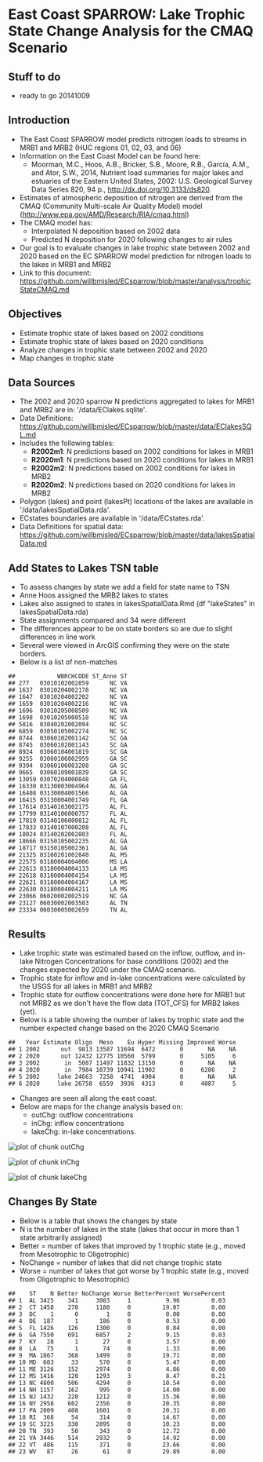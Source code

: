 East Coast SPARROW: Lake Trophic State Change Analysis for the CMAQ Scenario
========================================================
Stuff to do 
-------------------------
* ready to go 20141009


<!---
use these command instead of the knit icon if you want the data and work loaded into the R workspace
First make sure you are in the analysis directory: 
  getwd()
  setwd('..')
  setwd('analysis')
  library(knitr)
  knit('trophicStateCMAQ.rmd')
  
Some useful RSQLite commands
      EC<-dbConnect(SQLite(), dbname='../data/EClakes.sqlite')
      dbListTables(EC)                         # List the tables in the database
      dbListFields(EC, "R2002m2")               # List the columns in a table
      dbReadTable(EC, "R2002m2")                # Display the data in a table method1
      dbGetQuery(EC, "SELECT * from R2020m1")   # Display the data in a table method2
-->

Introduction
-------------------------
* The East Coast SPARROW model predicts nitrogen loads to streams in MRB1 and MRB2 (HUC regions 01, 02, 03, and 06)
* Information on the East Coast Model can be found here:
  * Moorman, M.C., Hoos, A.B., Bricker, S.B., Moore, R.B., García, A.M., and Ator, S.W., 2014, Nutrient load summaries for major lakes and estuaries of the Eastern United States, 2002: U.S. Geological Survey Data Series 820, 94 p.,  http://dx.doi.org/10.3133/ds820.
* Estimates of atmospheric deposition of nitrogen are derived from the CMAQ (Community Multi-scale Air Quality Model) model (http://www.epa.gov/AMD/Research/RIA/cmaq.html)
* The CMAQ model has:
  * Interpolated N deposition based on 2002 data
  * Predicted N deposition for 2020 following changes to air rules
* Our goal is to evaluate changes in lake trophic state between 2002 and 2020 based on the EC SPARROW model prediction for nitrogen loads to the lakes in MRB1 and MRB2
* Link to this document: https://github.com/willbmisled/ECsparrow/blob/master/analysis/trophicStateCMAQ.md

Objectives
-------------------------
* Estimate trophic state of lakes based on 2002 conditions
* Estimate trophic state of lakes based on 2020 conditions
* Analyze changes in trophic state between 2002 and 2020
* Map changes in trophic state

Data Sources
-------------------------
* The 2002 and 2020 sparrow N predictions aggregated to lakes for MRB1 and MRB2 are in: '/data/EClakes.sqlite'. 
* Data Definitions: https://github.com/willbmisled/ECsparrow/blob/master/data/EClakesSQL.md
* Includes the following tables:
  * **R2002m1**: N predictions based on 2002 conditions for lakes in MRB1
  * **R2020m1**: N predictions based on 2020 conditions for lakes in MRB1
  * **R2002m2**: N predictions based on 2002 conditions for lakes in MRB2
  * **R2020m2**: N predictions based on 2020 conditions for lakes in MRB2
* Polygon (lakes) and point (lakesPt) locations of the lakes are available in '/data/lakesSpatialData.rda'.  
* ECstates boundaries are available in '/data/ECstates.rda'.  
* Data Definitions for spatial data: https://github.com/willbmisled/ECsparrow/blob/master/data/lakesSpatialData.md













Add States to Lakes TSN table
-------------------------
* To assess changes by state we add a field for state name to TSN
* Anne Hoos assigned the MRB2 lakes to states
* Lakes also assigned to states in lakesSpatialData.Rmd (df "lakeStates" in lakesSpatialData.rda)
* State assignments compared and 34 were different
* The differences appear to be on state borders so are due to slight differences in line work
* Several were viewed in ArcGIS confirming they were on the state borders.
* Below is a list of non-matches


```
##            WBRCHCODE ST_Anne ST
## 277   03010102002859      NC VA
## 1637  03010204002178      NC VA
## 1647  03010204002202      NC VA
## 1659  03010204002216      NC VA
## 1696  03010205008509      NC VA
## 1698  03010205008518      NC VA
## 5816  03040202002094      NC SC
## 6859  03050105002274      NC SC
## 8744  03060102001142      SC GA
## 8745  03060102001143      SC GA
## 8924  03060104001819      SC GA
## 9255  03060106002959      GA SC
## 9394  03060106003208      GA SC
## 9665  03060109001039      GA SC
## 13059 03070204000848      GA FL
## 16330 03130003004964      AL GA
## 16408 03130004001566      AL GA
## 16415 03130004001749      FL GA
## 17614 03140103002175      AL FL
## 17799 03140106000757      FL AL
## 17819 03140106000812      AL FL
## 17833 03140107000208      AL FL
## 18024 03140202002803      FL AL
## 18666 03150105002235      AL GA
## 18717 03150105002361      AL GA
## 21325 03160201002840      AL MS
## 22575 03180004004006      MS LA
## 22613 03180004004133      LA MS
## 22618 03180004004154      LA MS
## 22621 03180004004167      LA MS
## 22630 03180004004211      LA MS
## 23066 06020002002519      NC GA
## 23127 06030002003503      AL TN
## 23334 06030005002659      TN AL
```






Results
-------------------------
* Lake trophic state was estimated  based on the inflow, outflow, and in-lake Nitrogen Concentrations for base conditions (2002) and the changes expected by 2020 under the CMAQ scenario.
* Trophic state for inflow and in-lake concentrations were calculated by the USGS for all lakes in MRB1 and MRB2
* Trophic state for outflow concentrations were done here for MRB1 but not MRB2 as we don't have the flow data (TOT_CFS) for MRB2 lakes (yet).
* Below is a table showing the number of lakes by trophic state and the number expected change based on the 2020 CMAQ Scenario


```
##   Year Estimate Oligo  Meso    Eu Hyper Missing Improved Worse
## 1 2002      out  9813 13587 11694  6472       0       NA    NA
## 2 2020      out 12432 12775 10560  5799       0     5105     6
## 3 2002       in  5087 11497 11832 13150       0       NA    NA
## 4 2020       in  7984 10739 10941 11902       0     6286     2
## 5 2002     lake 24663  7258  4741  4904       0       NA    NA
## 6 2020     lake 26758  6559  3936  4313       0     4087     5
```


* Changes are seen all along the east coast.
* Below are maps for the change analysis based on:
  * outChg: outflow concentrations
  * inChg: inflow concentrations
  * lakeChg: in-lake concentrations.

![plot of chunk outChg](figure/outChg.png) 


![plot of chunk inChg](figure/inChg.png) 


![plot of chunk lakeChg](figure/lakeChg.png) 


Changes By State
-------------------------
* Below is a table that shows the changes by state
* N is the number of lakes in the state (lakes that occur in more than 1 state arbitrarily assigned)
* Better = number of lakes that improved by 1 trophic state (e.g., moved from Mesotrophic to Oligotrophic)
* NoChange = number of lakes that did not change trophic state
* Worse = number of lakes that got worse by 1 trophic state (e.g., moved from Oligotrophic to Mesotrophic)


```
##    ST    N Better NoChange Worse BetterPercent WorsePercent
## 1  AL 3425    341     3083     1          9.96         0.03
## 2  CT 1458    278     1180     0         19.07         0.00
## 3  DC    1      0        1     0          0.00         0.00
## 4  DE  187      1      186     0          0.53         0.00
## 5  FL 1426    126     1300     0          8.84         0.00
## 6  GA 7550    691     6857     2          9.15         0.03
## 7  KY   28      1       27     0          3.57         0.00
## 8  LA   75      1       74     0          1.33         0.00
## 9  MA 1867    368     1499     0         19.71         0.00
## 10 MD  603     33      570     0          5.47         0.00
## 11 ME 3126    152     2974     0          4.86         0.00
## 12 MS 1416    120     1293     3          8.47         0.21
## 13 NC 4800    506     4294     0         10.54         0.00
## 14 NH 1157    162      995     0         14.00         0.00
## 15 NJ 1432    220     1212     0         15.36         0.00
## 16 NY 2958    602     2356     0         20.35         0.00
## 17 PA 2009    408     1601     0         20.31         0.00
## 18 RI  368     54      314     0         14.67         0.00
## 19 SC 3225    330     2895     0         10.23         0.00
## 20 TN  393     50      343     0         12.72         0.00
## 21 VA 3446    514     2932     0         14.92         0.00
## 22 VT  486    115      371     0         23.66         0.00
## 23 WV   87     26       61     0         29.89         0.00
```

